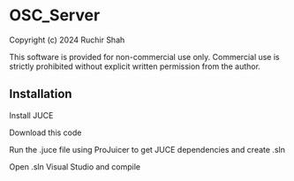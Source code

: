 # OSC_Server

Copyright (c) 2024 Ruchir Shah

This software is provided for non-commercial use only. Commercial use is strictly prohibited without explicit written permission from the author.

## Installation
Install JUCE

Download this code

Run the .juce file using ProJuicer to get JUCE dependencies and create .sln

Open .sln Visual Studio and compile
